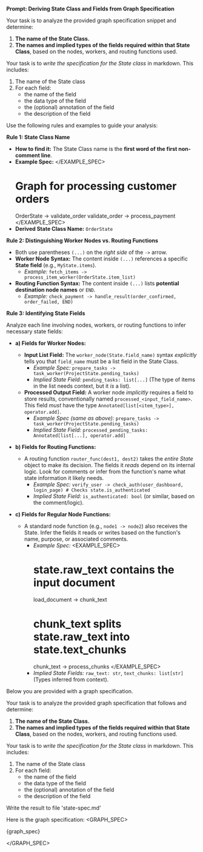 
**Prompt: Deriving State Class and Fields from Graph Specification**

Your task is to analyze the provided graph specification snippet and determine:

1.  **The name of the State Class.**
2.  **The names and implied types of the fields required within that State Class**, based on the nodes, workers, and routing functions used.

Your task is to *write the specification for the State class* in markdown.
This includes:
1. The name of the State class
2. For each field:
   - the name of the field
   - the data type of the field
   - the (optional) annotation of the field
   - the description of the field

Use the following rules and examples to guide your analysis:

**Rule 1: State Class Name**

*   **How to find it:** The State Class name is the **first word of the first non-comment line**.
*   **Example Spec:**
</EXAMPLE_SPEC>
    # Graph for processing customer orders
    OrderState -> validate_order
    validate_order -> process_payment
</EXAMPLE_SPEC>
*   **Derived State Class Name:** `OrderState`

**Rule 2: Distinguishing Worker Nodes vs. Routing Functions**

*   Both use parentheses `(...)` on the *right side* of the `->` arrow.
*   **Worker Node Syntax:** The content inside `(...)` references a specific **State field** (e.g., `MyState.items`).
    *   *Example:* `fetch_items -> process_item_worker(OrderState.item_list)`
*   **Routing Function Syntax:** The content inside `(...)` lists **potential destination node names** or `END`.
    *   *Example:* `check_payment -> handle_result(order_confirmed, order_failed, END)`

**Rule 3: Identifying State Fields**

Analyze each line involving nodes, workers, or routing functions to infer necessary state fields:

*   **a) Fields for Worker Nodes:**
    *   **Input List Field:** The `worker_node(State.field_name)` syntax *explicitly* tells you that `field_name` must be a list field in the State Class.
        *   *Example Spec:* `prepare_tasks -> task_worker(ProjectState.pending_tasks)`
        *   *Implied State Field:* `pending_tasks: list[...]` (The type of items in the list needs context, but it *is* a list).
    *   **Processed Output Field:** A worker node *implicitly* requires a field to store results, conventionally named `processed_<input_field_name>`. This field *must* have the type `Annotated[list[<item_type>], operator.add]`.
        *   *Example Spec (same as above):* `prepare_tasks -> task_worker(ProjectState.pending_tasks)`
        *   *Implied State Field:* `processed_pending_tasks: Annotated[list[...], operator.add]`

*   **b) Fields for Routing Functions:**
    *   A routing function `router_func(dest1, dest2)` takes the *entire State* object to make its decision. The fields it *reads* depend on its internal logic. Look for comments or infer from the function's name what state information it likely needs.
        *   *Example Spec:* `verify_user -> check_auth(user_dashboard, login_page) # Checks state.is_authenticated`
        *   *Implied State Field:* `is_authenticated: bool` (or similar, based on the comment/logic).

*   **c) Fields for Regular Node Functions:**
    *   A standard node function (e.g., `node1 -> node2`) also receives the State. Infer the fields it reads or writes based on the function's name, purpose, or associated comments.
        *   *Example Spec:*
        <EXAMPLE_SPEC>
            # state.raw_text contains the input document
            load_document -> chunk_text
            # chunk_text splits state.raw_text into state.text_chunks
            chunk_text -> process_chunks
        </EXAMPLE_SPEC>
        *   *Implied State Fields:* `raw_text: str`, `text_chunks: list[str]` (Types inferred from context).

Below you are provided with a graph specification.  

Your task is to analyze the provided graph specification that follows and determine:

1.  **The name of the State Class.**
2.  **The names and implied types of the fields required within that State Class**, based on the nodes, workers, and routing functions used.

Your task is to *write the specification for the State class* in markdown.
This includes:
1. The name of the State class
2. For each field:
   - the name of the field
   - the data type of the field
   - the (optional) annotation of the field
   - the description of the field

Write the result to file 'state-spec.md'

Here is the graph specification:
<GRAPH_SPEC>

{graph_spec}

</GRAPH_SPEC>
